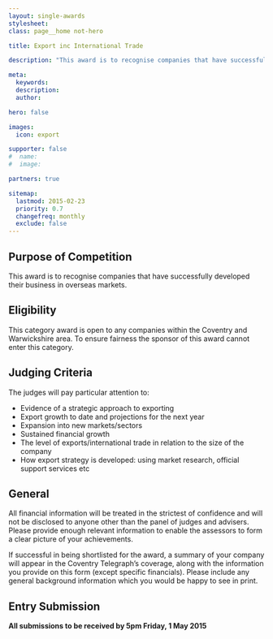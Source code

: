 ```yaml
---
layout: single-awards
stylesheet:
class: page__home not-hero

title: Export inc International Trade

description: "This award is to recognise companies that have successfully developed their business in overseas markets."

meta:
  keywords:
  description:
  author:

hero: false

images:
  icon: export

supporter: false
#  name:
#  image:

partners: true

sitemap:
  lastmod: 2015-02-23
  priority: 0.7
  changefreq: monthly
  exclude: false
---
```


## Purpose of Competition

This award is to recognise companies that have successfully developed their business in overseas markets.

## Eligibility

This category award is open to any companies within the Coventry and Warwickshire area.  To ensure fairness the sponsor of this award cannot enter this category.

## Judging Criteria

The judges will pay particular attention to:

- Evidence of a strategic approach to exporting
- Export growth to date and projections for the next year
- Expansion into new markets/sectors
- Sustained financial growth
- The level of exports/international trade in relation to the size of the company
- How export strategy is developed: using market research, official support services etc

## General

All financial information will be treated in the strictest of confidence and will not be disclosed to anyone other than the panel of judges and advisers.  Please provide enough relevant information to enable the assessors to form a clear picture of your achievements.

If successful in being shortlisted for the award, a summary of your company will appear in the Coventry Telegraph&rsquo;s coverage, along with the information you provide on this form (except specific financials). Please include any general background information which you would be happy to see in print.

## Entry Submission

**All submissions to be received by 5pm&nbsp;Friday, 1&nbsp;May&nbsp;2015**
